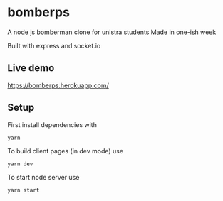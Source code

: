 # bomberps
A node js bomberman clone for unistra students
Made in one-ish week

Built with express and socket.io

## Live demo
https://bomberps.herokuapp.com/

## Setup
First install dependencies with
```
yarn
```

To build client pages (in dev mode) use 
```
yarn dev
```
To start node server use
```
yarn start
```
